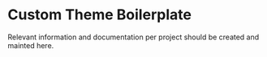 # Custom Theme Boilerplate

Relevant information and documentation per project should be created and mainted here.
